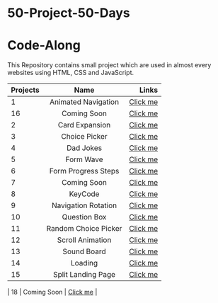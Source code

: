 # 50-Project-50-Days
# Code-Along
This Repository contains small project which are used in almost every websites using HTML, CSS and JavaScript. 

| Projects      |Name                   | Links                                                                                  |
| ------------- |:-------------:        | -----:                                                                                 |
| 1             | Animated Navigation   | [Click me](https://gautam25raj.github.io/50-Project-50-Days/AnimatedNav/)              |
| 16            | Coming Soon           | [Click me](https://gautam25raj.github.io/50-Project-50-Days/Background%20Slider)                          |
| 2             | Card Expansion        | [Click me](https://gautam25raj.github.io/50-Project-50-Days/CardExpansion/)            |
| 3             | Choice Picker         | [Click me](https://gautam25raj.github.io/50-Project-50-Days/Choice%20Picker/)          |
| 4             | Dad Jokes             | [Click me](https://gautam25raj.github.io/50-Project-50-Days/Dad%20Jokes)               |
| 5             | Form Wave             | [Click me](https://gautam25raj.github.io/50-Project-50-Days/FormWave)                  |
| 6             | Form Progress Steps   | [Click me](https://gautam25raj.github.io/50-Project-50-Days/Forms%20Progress%20Steps)  |
| 7             | Coming Soon           | [Click me](https://gautam25raj.github.io/50-Project-50-Days/Increment%20Counter)       |
| 8             | KeyCode               | [Click me](https://gautam25raj.github.io/50-Project-50-Days/KeyCode/)                  |
| 9             | Navigation Rotation   | [Click me](https://gautam25raj.github.io/50-Project-50-Days/NavigationRotation/)       |
| 10            | Question Box          | [Click me](https://gautam25raj.github.io/50-Project-50-Days/QuesBox/)                  |
| 11            | Random Choice Picker  | [Click me](https://gautam25raj.github.io/50-Project-50-Days/Random%20Choice%20Picker)  |
| 12            | Scroll Animation      | [Click me](https://gautam25raj.github.io/50-Project-50-Days/Scroll%20Animation)        |
| 13            | Sound Board           | [Click me](https://gautam25raj.github.io/50-Project-50-Days/SoundBoard)                |
| 14            | Loading               | [Click me](https://gautam25raj.github.io/50-Project-50-Days/loading)                   |
| 15            | Split Landing Page    | [Click me](https://gautam25raj.github.io/50-Project-50-Days/split%20landing%20page)    |

| 18            | Coming Soon           | [Click me](https://gautam25raj.github.io/50-Project-50-Days/)                          |
